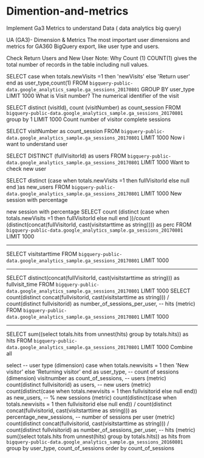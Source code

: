 # Dimention-and-metrics
Implement Ga3 Metrics to understand Data ( data analytics big query)




UA (GA3)- Dimension & Metrics
The most important user dimensions and metrics for GA360 BigQuery export, like user type and users.

Check Return Users and New User
Note: Why Count (1)
COUNT(1) gives the total number of records in the table including null values.

SELECT
case
when totals.newVisits =1 then 'newVisits' else  'Return user' end as user_type,count(1)
FROM `bigquery-public-data.google_analytics_sample.ga_sessions_20170801` GROUP BY user_type
LIMIT 1000
What is Visit number?
The numerical identifier of the visit

SELECT
distinct (visitId),
count (visitNumber) as count_session
FROM `bigquery-public-data.google_analytics_sample.ga_sessions_20170801`
group by 1
LIMIT 1000
Count number of visitor complete sessions

SELECT
visitNumber as count_session
FROM `bigquery-public-data.google_analytics_sample.ga_sessions_20170801`
LIMIT 1000
Now i want to understand user

SELECT
DISTINCT (fullVisitorId) as users
FROM `bigquery-public-data.google_analytics_sample.ga_sessions_20170801`
LIMIT 1000
Want to check new user

SELECT distinct (case  when totals.newVisits =1 then fullVisitorId else null end )as new_users
FROM `bigquery-public-data.google_analytics_sample.ga_sessions_20170801`
LIMIT 1000
New session with percentage

new session with percentage
SELECT
count (distinct (case  when totals.newVisits =1 then fullVisitorId else null end ))/count (distinct(concat(fullVisitorId, cast(visitstarttime as string)))) as perc
FROM `bigquery-public-data.google_analytics_sample.ga_sessions_20170801`
LIMIT 1000
_____
SELECT
visitstarttime
FROM `bigquery-public-data.google_analytics_sample.ga_sessions_20170801`
LIMIT 1000
_____
SELECT
distinct(concat(fullVisitorId, cast(visitstarttime as string))) as fullvisit_time
FROM `bigquery-public-data.google_analytics_sample.ga_sessions_20170801`
LIMIT 1000
SELECT
count(distinct concat(fullvisitorid, cast(visitstarttime as string))) / count(distinct fullvisitorid) as number_of_sessions_per_user,
-- hits (metric)
FROM `bigquery-public-data.google_analytics_sample.ga_sessions_20170801`
LIMIT 1000
____
SELECT
sum((select totals.hits from unnest(hits) group by totals.hits)) as hits
FROM `bigquery-public-data.google_analytics_sample.ga_sessions_20170801`
LIMIT 1000
Combine all

select
-- user type (dimension)
case when totals.newvisits = 1 then 'New visitor' else 'Returning visitor' end as user_type,
-- count of sessions (dimension)
visitnumber as count_of_sessions,
-- users (metric)
count(distinct fullvisitorid) as users,
-- new users (metric)
count(distinct(case when totals.newvisits = 1 then fullvisitorid else null end)) as new_users,
-- % new sessions (metric)
count(distinct(case when totals.newvisits = 1 then fullvisitorid else null end)) / count(distinct concat(fullvisitorid, cast(visitstarttime as string))) as percentage_new_sessions,
-- number of sessions per user (metric)
count(distinct concat(fullvisitorid, cast(visitstarttime as string))) / count(distinct fullvisitorid) as number_of_sessions_per_user,
-- hits (metric)
sum((select totals.hits from unnest(hits) group by totals.hits)) as hits
from
`bigquery-public-data.google_analytics_sample.ga_sessions_20160801`
group by
user_type,
count_of_sessions
order by
count_of_sessions


